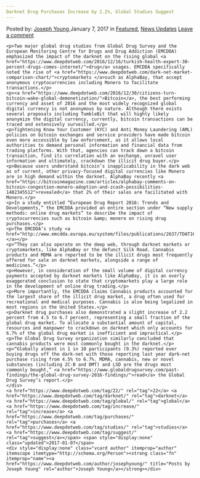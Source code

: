 ```yaml
---
Darknet Drug Purchases Increase by 2.2%, Global Studies Suggest
---
```

<article class="post-listing post-17367 post type-post status-publish format-standard has-post-thumbnail hentry  tag-2700 tag-darknet tag-global tag-increase tag-purchases tag-studies tag-suggest">
    <div class="post-inner">
        <span>Posted by: <a href="https://www.deepdotweb.com/author/josephyoung/" title="">Joseph Young </a></span>
    <span>January 7, 2017</span>
    <span>in <a href="https://www.deepdotweb.com/category/deepdot-news/" rel="category tag">Featured</a>, <a href="https://www.deepdotweb.com/category/news-updates/" rel="category tag">News Updates</a></span>
    <span><a href="https://www.deepdotweb.com/2017/01/07/darknet-drug-purchases-increase-2-2-global-studies-suggest/#respond">Leave a comment</a></span>
    </p>
    <div class="clear"></div>
    
    <p>Two major global drug studies from Global Drug Survey and the European Monitoring Centre for Drugs and Drug Addiction (EMCDDA) emphasized the impact of the darknet on the rising global <a href="https://www.deepdotweb.com/2016/12/16/turkish-health-expert-30-percent-drugs-comes-internet/">drug</a> usages. EMCDDA specifically noted the rise of <a href="https://www.deepdotweb.com/dark-net-market-comparison-chart/">cryptomarkets </a>such as AlphaBay, that accept anonymous cryptocurrencies including Monero to facilitate transactions.</p>
    <p><a href="https://www.deepdotweb.com/2016/12/30/citizens-turn-bitcoin-wake-global-demonetization/">Bitcoin</a>, the best performing currency and asset of 2016 and the most widely recognized global digital currency is not anonymous by nature. Although there exists several proposals including TumbleBit that will highly likely anonymize the digital currency, currently, bitcoin transactions can be traced and extensively surveilled.</p>
    <p>Tightening Know Your Customer (KYC) and Anti Money Laundering (AML) policies on bitcoin exchanges and service providers have made bitcoin even more accessible by law enforcement, as it allows local authorities to demand personal information and financial data from trading platforms. With that, agencies can track down a bitcoin transaction, find its correlation with an exchange, unravel user information and ultimately, crackdown the illicit drug buyer.</p>
    <p>Because users understand bitcoin’s inapplicability in the dark web as of current, other privacy-focused digital currencies like Monero are in high demand within the darknet. AlphaBay recently <a href="https://bitcoinmagazine.com/articles/alphabay-comments-on-bitcoin-congestion-monero-adoption-and-zcash-possibilities-1482345512">revealed</a> that 2% of their sales are facilitated with Monero.</p>
    <p>In a study entitled “European Drug Report 2016: Trends and Developments,” the EMCDDA provided an entire section under “New supply methods: online drug markets” to describe the impact of cryptocurrencies such as bitcoin &amp; monero on rising drug purchases.</p>
    <p>The EMCDDA’s study <a href="http://www.emcdda.europa.eu/system/files/publications/2637/TDAT16001ENN.pdf">read:</a></p>
    <p>“They can also operate on the deep web, through darknet markets or cryptomarkets, like AlphaBay or the defunct Silk Road. Cannabis products and MDMA are reported to be the illicit drugs most frequently offered for sale on darknet markets, alongside a range of medicines.”</p>
    <p>However, in consideration of the small volume of digital currency payments accepted by darknet markets like AlphaBay, it is an overly exaggerated conclusion to state that cryptomarkets play a large role in the development of online drug trading.</p>
    <p>More importantly, the EMCDDA claims Cannabis products accounted for the largest share of the illicit drug market, a drug often used for recreational and medical purposes. Cannabis is also being legalized in most regions in the United States.</p>
    <p>Darknet drug purchases also demonstrated a slight increase of 2.2 percent from 4.5 to 6.7 percent, representing a small fraction of the global drug market. To allocate a substantial amount of capital, resources and manpower to crackdown on darknet which only accounts for 6.7% of the global drug market is inefficient and impractical.</p>
    <p>The Global Drug Survey organization similarly concluded that cannabis products were most commonly bought in the darknet.</p>
    <p>“Globally almost in 1 in 10 participants (9.3%) reported ever buying drugs off the dark-net with those reporting last year dark-net purchase rising from 4.5% to 6.7%. MDMA, cannabis, new or novel substances (including 2C-B and DMT) and LSD are the drugs most commonly bought,” <a href="https://www.globaldrugsurvey.com/past-findings/the-global-drug-survey-2016-findings/">read</a> the Global Drug Survey’s report.</p>
    </div>
    <a href="https://www.deepdotweb.com/tag/22/" rel="tag">22</a> <a href="https://www.deepdotweb.com/tag/darknet/" rel="tag">darknet</a>  <a href="https://www.deepdotweb.com/tag/global/" rel="tag">global</a> <a href="https://www.deepdotweb.com/tag/increase/" rel="tag">increase</a> <a href="https://www.deepdotweb.com/tag/purchases/" rel="tag">purchases</a> <a href="https://www.deepdotweb.com/tag/studies/" rel="tag">studies</a> <a href="https://www.deepdotweb.com/tag/suggest/" rel="tag">suggest</a></span> <span style="display:none" class="updated">2017-01-07</span>
    <div style="display:none" class="vcard author" itemprop="author" itemscope itemtype="http://schema.org/Person"><strong class="fn" itemprop="name"><a href="https://www.deepdotweb.com/author/josephyoung/" title="Posts by Joseph Young" rel="author">Joseph Young</a></strong></div>
    
